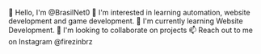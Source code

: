 👋 Hello, I'm @BrasilNet0
👀 I'm interested in learning automation, website development and game development.
🌱 I'm currently learning Website Development.
💞️ I'm looking to collaborate on projects
📫 Reach out to me on Instagram @firezinbrz
